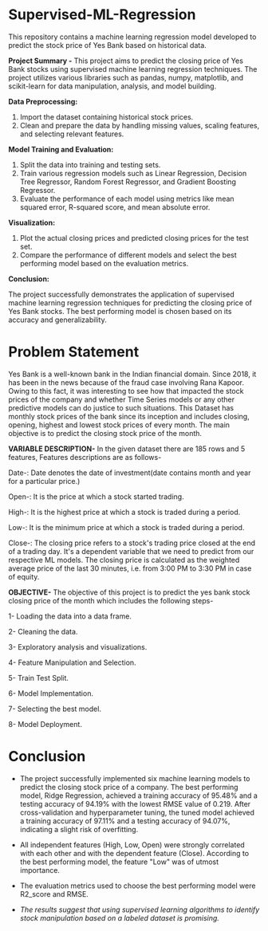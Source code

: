 # Supervised-ML-Regression
This repository contains a machine learning regression model developed to predict the stock price of Yes Bank based on historical data.

 **Project Summary -**  This project aims to predict the closing price of Yes Bank stocks using supervised machine learning regression techniques. The project utilizes various libraries such as pandas, numpy, matplotlib, and scikit-learn for data manipulation, analysis, and model building.

**Data Preprocessing:**

1. Import the dataset containing historical stock prices.
2. Clean and prepare the data by handling missing values, scaling features, and selecting relevant features.

**Model Training and Evaluation:**

1. Split the data into training and testing sets.
2. Train various regression models such as Linear Regression, Decision Tree Regressor, Random Forest Regressor, and Gradient Boosting Regressor.
3. Evaluate the performance of each model using metrics like mean squared error, R-squared score, and mean absolute error.

**Visualization:**

1. Plot the actual closing prices and predicted closing prices for the test set.
2. Compare the performance of different models and select the best performing model based on the evaluation metrics.

**Conclusion:**

The project successfully demonstrates the application of supervised machine learning regression techniques for predicting the closing price of Yes Bank stocks. The best performing model is chosen based on its accuracy and generalizability.

# **Problem Statement**
Yes Bank is a well-known bank in the Indian financial domain. Since 2018, it has been in the news because of the fraud case involving Rana Kapoor. Owing to this fact, it was interesting to see how that impacted the stock prices of the company and whether Time Series models or any other predictive models can do justice to such situations. This Dataset has monthly stock prices of the bank since its inception and includes closing, opening, highest and lowest stock prices of every month. The main objective is to predict the closing stock price of the month.

**VARIABLE DESCRIPTION-** In the given dataset there are 185 rows and 5 features, Features descriptions are as follows-

Date-: Date denotes the date of investment(date contains month and year for a particular price.)

Open-: It is the price at which a stock started trading.

High-: It is the highest price at which a stock is traded during a period.

Low-: It is the minimum price at which a stock is traded during a period.

Close-: The closing price refers to a stock's trading price closed at the end of a trading day. It's a dependent variable that we need to predict from our respective ML models. The closing price is calculated as the weighted average price of the last 30 minutes, i.e. from 3:00 PM to 3:30 PM in case of equity.

**OBJECTIVE-** The objective of this project is to predict the yes bank stock closing price of the month which includes the following steps-

1-  Loading the data into a data frame.

2-  Cleaning the data.

3-  Exploratory analysis and visualizations.

4-  Feature Manipulation and Selection.

5-  Train Test Split.

6-  Model Implementation.

7-  Selecting the best model.

8-  Model Deployment.

# **Conclusion**

- The project successfully implemented six machine learning models to predict the closing stock price of a company. The best performing model, Ridge Regression, achieved a training accuracy of 95.48% and a testing accuracy of 94.19% with the lowest RMSE value of 0.219. After cross-validation and hyperparameter tuning, the tuned model achieved a training accuracy of 97.11% and a testing accuracy of 94.07%, indicating a slight risk of overfitting.

- All independent features (High, Low, Open) were strongly correlated with each other and with the dependent feature (Close). According to the best performing model, the feature "Low" was of utmost importance.

- The evaluation metrics used to choose the best performing model were R2_score and RMSE.

- *The results suggest that using supervised learning algorithms to identify stock manipulation based on a labeled dataset is promising.*
